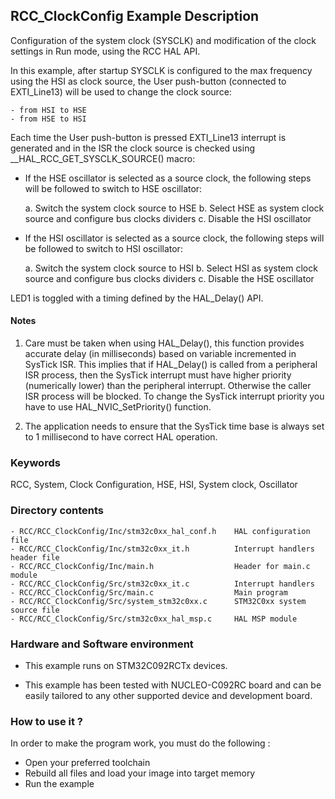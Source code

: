 ## <b>RCC_ClockConfig Example Description</b>

Configuration of the system clock (SYSCLK) and modification of the clock settings in Run mode, using the RCC HAL API.

In this example, after startup SYSCLK is configured to the max frequency using the HSI as clock source,
the User push-button (connected to EXTI_Line13) will be
used to change the clock source:

    - from HSI to HSE
    - from HSE to HSI

Each time the User push-button is pressed EXTI_Line13 interrupt is generated and in the ISR
the clock source is checked using __HAL_RCC_GET_SYSCLK_SOURCE() macro:

- If the HSE oscillator is selected as a source clock, the following steps will be followed to switch
   to HSE oscillator:

     a. Switch the system clock source to HSE
     b. Select HSE as system clock source and configure bus clocks dividers	
     c. Disable the HSI oscillator
     

- If the HSI oscillator is selected as a source clock, the following steps will be followed to switch
   to HSI oscillator:

     a. Switch the system clock source to HSI
     b. Select HSI as system clock source and configure bus clocks dividers	
     c. Disable the HSE oscillator
     
LED1 is toggled with a timing defined by the HAL_Delay() API.

#### <b>Notes</b>

 1. Care must be taken when using HAL_Delay(), this function provides accurate delay (in milliseconds)
    based on variable incremented in SysTick ISR. This implies that if HAL_Delay() is called from
    a peripheral ISR process, then the SysTick interrupt must have higher priority (numerically lower)
    than the peripheral interrupt. Otherwise the caller ISR process will be blocked.
    To change the SysTick interrupt priority you have to use HAL_NVIC_SetPriority() function.

 2. The application needs to ensure that the SysTick time base is always set to 1 millisecond
    to have correct HAL operation.

### <b>Keywords</b>

RCC, System, Clock Configuration, HSE, HSI, System clock, Oscillator

### <b>Directory contents</b>

    - RCC/RCC_ClockConfig/Inc/stm32c0xx_hal_conf.h    HAL configuration file
    - RCC/RCC_ClockConfig/Inc/stm32c0xx_it.h          Interrupt handlers header file
    - RCC/RCC_ClockConfig/Inc/main.h                  Header for main.c module
    - RCC/RCC_ClockConfig/Src/stm32c0xx_it.c          Interrupt handlers
    - RCC/RCC_ClockConfig/Src/main.c                  Main program
    - RCC/RCC_ClockConfig/Src/system_stm32c0xx.c      STM32C0xx system source file
    - RCC/RCC_ClockConfig/Src/stm32c0xx_hal_msp.c     HAL MSP module

### <b>Hardware and Software environment</b>

  - This example runs on STM32C092RCTx devices.

  - This example has been tested with NUCLEO-C092RC
    board and can be easily tailored to any other supported device
    and development board.

### <b>How to use it ?</b>

In order to make the program work, you must do the following :

 - Open your preferred toolchain
 - Rebuild all files and load your image into target memory
 - Run the example
